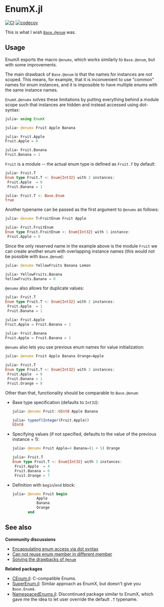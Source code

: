 # EnumX.jl

[![CI][gh-actions-img]][gh-actions-url]
[![codecov][codecov-img]][codecov-url]

This is what I wish [`Base.@enum`][at-enum] was.

## Usage

EnumX exports the macro `@enumx`, which works similarly to `Base.@enum`, but with
some improvements.

The main drawback of `Base.@enum` is that the names for instances
are *not* scoped. This means, for example, that it is inconvenient to use "common" names
for enum instances, and it is impossible to have multiple enums with the same instance
names.

`EnumX.@enumx` solves these limitations by putting everything behind a module scope such
that instances are hidden and instead accessed using dot-syntax:

```julia
julia> using EnumX

julia> @enumx Fruit Apple Banana

julia> Fruit.Apple
Fruit.Apple = 0

julia> Fruit.Banana
Fruit.Banana = 1
```

`Fruit` is a module -- the actual enum type is defined as `Fruit.T` by default:

```julia
julia> Fruit.T
Enum type Fruit.T <: Enum{Int32} with 2 instances:
 Fruit.Apple  = 0
 Fruit.Banana = 1

julia> Fruit.T <: Base.Enum
true
```

Another typename can be passed as the first argument to `@enumx` as follows:

```julia
julia> @enumx T=FruitEnum Fruit Apple

julia> Fruit.FruitEnum
Enum type Fruit.FruitEnum <: Enum{Int32} with 1 instance:
 Fruit.Apple = 0
```

Since the only reserved name in the example above is the module `Fruit` we can create
another enum with overlapping instance names (this would not be possible with `Base.@enum`):

```julia
julia> @enumx YellowFruits Banana Lemon

julia> YellowFruits.Banana
YellowFruits.Banana = 0
```

`@enumx` also allows for duplicate values:

```julia
julia> Fruit.T
Enum type Fruit.T <: Enum{Int32} with 2 instances:
 Fruit.Apple  = 1
 Fruit.Banana = 1

julia> Fruit.Apple
Fruit.Apple = Fruit.Banana = 1

julia> Fruit.Banana
Fruit.Apple = Fruit.Banana = 1
```

`@enumx` also lets you use previous enum names for value initialization:
```julia
julia> @enumx Fruit Apple Banana Orange=Apple

julia> Fruit.T
Enum type Fruit.T <: Enum{Int32} with 3 instances:
 Fruit.Apple  = 0
 Fruit.Banana = 1
 Fruit.Orange = 0
```

Other than that, functionality should be comparable to `Base.@enum`:

 - Base type specification (defaults to `Int32`):
   ```julia
   julia> @enumx Fruit::UInt8 Apple Banana

   julia> typeof(Integer(Fruit.Apple))
   UInt8
   ```

 - Specifying values (if not specified, defaults to the value of the previous instance + 1):
   ```julia
   julia> @enumx Fruit Apple=4 Banana=(1 + 5) Orange

   julia> Fruit.T
   Enum type Fruit.T <: Enum{Int32} with 3 instances:
    Fruit.Apple  = 4
    Fruit.Banana = 6
    Fruit.Orange = 7
   ```

 - Definition with `begin`/`end` block:
   ```julia
   julia> @enumx Fruit begin
              Apple
              Banana
              Orange
          end
   ```

## See also

**Community discussions**
 - [Encapsulating enum access via dot syntax][discourse-1]
 - [Can not reuse enum member in different member][discourse-2]
 - [Solving the drawbacks of `@enum`][discourse-3]

**Related packages**
 - [CEnum.jl][CEnum]: C-compatible Enums.
 - [SuperEnum.jl][SuperEnum]: Similar approach as EnumX, but doesn't give you `Base.Enum`s.
 - [NamespacedEnums.jl][NamespacedEnums]: Discontinued package similar to EnumX, which
   gave me the idea to let user override the default `.T` typename.


[at-enum]: https://docs.julialang.org/en/v1/base/base/#Base.Enums.@enum
[discourse-1]: https://discourse.julialang.org/t/encapsulating-enum-access-via-dot-syntax/11785
[discourse-2]: https://discourse.julialang.org/t/cannot-reuse-enum-member-in-different-enum/21342
[discourse-3]: https://discourse.julialang.org/t/solving-the-drawbacks-of-enum/74506
[CEnum]: https://github.com/JuliaInterop/CEnum.jl
[SuperEnum]: https://github.com/kindlychung/SuperEnum.jl
[NamespacedEnums]: https://github.com/christopher-dG/NamespacedEnums.jl


[gh-actions-img]: https://github.com/fredrikekre/EnumX.jl/actions/workflows/ci.yml/badge.svg?branch=master&event=push
[gh-actions-url]: https://github.com/fredrikekre/EnumX.jl/actions/workflows/ci.yml

[codecov-img]: https://codecov.io/gh/fredrikekre/EnumX.jl/branch/master/graph/badge.svg?token=K7C8OASVZR
[codecov-url]: https://codecov.io/gh/fredrikekre/EnumX.jl
